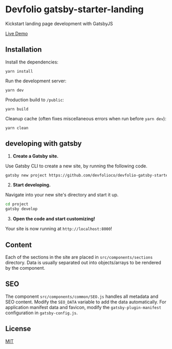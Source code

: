 # Devfolio gatsby-starter-landing

Kickstart landing page development with GatsbyJS

[Live Demo](http://devfolio-gatsby-starter.surge.sh)

## Installation

Install the dependencies:

```
yarn install
```

Run the development server:

```
yarn dev
```

Production build to `/public`:

```
yarn build
```

Cleanup cache (often fixes miscellaneous errors when run before `yarn dev`):

```
yarn clean
```
## developing with gatsby

1. **Create a Gatsby site.**

Use Gatsby CLI to create a new site, by running the following code.

```sh
gatsby new project https://github.com/devfolioco/devfolio-gatsby-starter
```

2. **Start developing.**

Navigate into your new site's directory and start it up.

```sh
cd project
gatsby develop
```

3. **Open the code and start customizing!**

Your site is now running at `http://localhost:8000`!


## Content

Each of the sections in the site are placed in `src/components/sections` directory. Data is usually separated out into objects/arrays to be rendered by the component.

## SEO

The component `src/components/common/SEO.js` handles all metadata and SEO content. Modify the `SEO_DATA` variable to add the data automatically. For application manifest data and favicon, modify the `gatsby-plugin-manifest` configuration in `gatsby-config.js`.

## License

[MIT](https://github.com/devfolioco/devfolio-gatsby-starter/blob/master/LICENSE)
